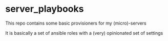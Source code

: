 # server_playbooks
This repo contains some basic provisioners for my (micro)-servers

It is basically a set of ansible roles with a (very) opinionated set of settings

